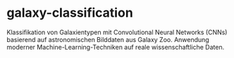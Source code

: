 # galaxy-classification
Klassifikation von Galaxientypen mit Convolutional Neural Networks (CNNs) basierend auf astronomischen Bilddaten aus Galaxy Zoo. Anwendung moderner Machine-Learning-Techniken auf reale wissenschaftliche Daten.
